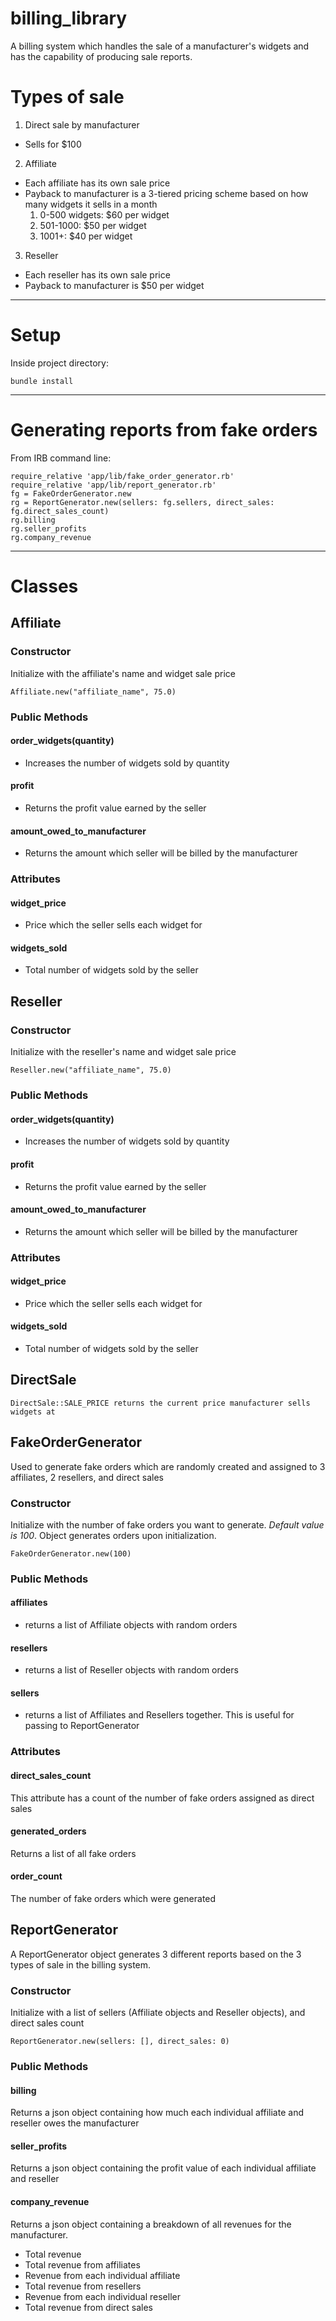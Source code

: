 # billing_library

A billing system which handles the sale of a manufacturer's widgets and has the capability of producing sale reports.

# Types of sale
1. Direct sale by manufacturer
  * Sells for $100
2. Affiliate
  * Each affiliate has its own sale price
  * Payback to manufacturer is a 3-tiered pricing scheme based on how many widgets it sells in a month
    1. 0-500 widgets: $60 per widget
    2. 501-1000: $50 per widget
    3. 1001+: $40 per widget
3. Reseller
  * Each reseller has its own sale price
  * Payback to manufacturer is $50 per widget
  
---
# Setup
Inside project directory:
```
bundle install
```
---
# Generating reports from fake orders
From IRB command line:
```
require_relative 'app/lib/fake_order_generator.rb'
require_relative 'app/lib/report_generator.rb'
fg = FakeOrderGenerator.new
rg = ReportGenerator.new(sellers: fg.sellers, direct_sales: fg.direct_sales_count)
rg.billing
rg.seller_profits
rg.company_revenue
```
  
--- 
# Classes

## Affiliate
### Constructor
Initialize with the affiliate's name and widget sale price

    Affiliate.new("affiliate_name", 75.0)
    
### Public Methods
#### order_widgets(quantity)
* Increases the number of widgets sold by quantity
#### profit
* Returns the profit value earned by the seller
#### amount_owed_to_manufacturer
* Returns the amount which seller will be billed by the manufacturer

### Attributes
#### widget_price
* Price which the seller sells each widget for
#### widgets_sold
* Total number of widgets sold by the seller


## Reseller
### Constructor
Initialize with the reseller's name and widget sale price

    Reseller.new("affiliate_name", 75.0)
    
### Public Methods
#### order_widgets(quantity)
* Increases the number of widgets sold by quantity
#### profit
* Returns the profit value earned by the seller
#### amount_owed_to_manufacturer
* Returns the amount which seller will be billed by the manufacturer

### Attributes
#### widget_price
* Price which the seller sells each widget for
#### widgets_sold
* Total number of widgets sold by the seller


## DirectSale

    DirectSale::SALE_PRICE returns the current price manufacturer sells widgets at
    
    
## FakeOrderGenerator
Used to generate fake orders which are randomly created and assigned to 3 affiliates, 2 resellers, and direct sales
### Constructor
Initialize with the number of fake orders you want to generate. *Default value is 100*. Object generates orders upon initialization.

    FakeOrderGenerator.new(100)
    
### Public Methods
#### affiliates
* returns a list of Affiliate objects with random orders
#### resellers
* returns a list of Reseller objects with random orders
#### sellers
* returns a list of Affiliates and Resellers together. This is useful for passing to ReportGenerator

### Attributes
#### direct_sales_count
This attribute has a count of the number of fake orders assigned as direct sales
#### generated_orders
Returns a list of all fake orders
#### order_count
The number of fake orders which were generated



## ReportGenerator
A ReportGenerator object generates 3 different reports based on the 3 types of sale in the billing system.
### Constructor
Initialize with a list of sellers (Affiliate objects and Reseller objects), and direct sales count
```
ReportGenerator.new(sellers: [], direct_sales: 0)
```

### Public Methods
#### billing
Returns a json object containing how much each individual affiliate and reseller owes the manufacturer
#### seller_profits
Returns a json object containing the profit value of each individual affiliate and reseller
#### company_revenue
Returns a json object containing a breakdown of all revenues for the manufacturer.
* Total revenue
* Total revenue from affiliates
* Revenue from each individual affiliate
* Total revenue from resellers
* Revenue from each individual reseller
* Total revenue from direct sales
